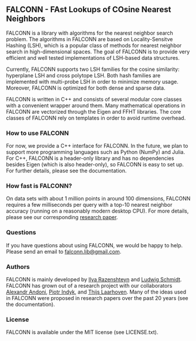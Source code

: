 ## FALCONN - FAst Lookups of COsine Nearest Neighbors

FALCONN is a library with algorithms for the nearest neighbor search problem. The algorithms in FALCONN are based on
Locality-Sensitve Hashing (LSH), which is a popular class of methods for nearest neighbor search in high-dimensional spaces.
The goal of FALCONN is to provide very efficient and well tested implementations of LSH-based data structures.

Currently, FALCONN supports two LSH families for the cosine similarity: hyperplane LSH and cross polytope LSH.
Both hash families are implemented with multi-probe LSH in order to minimize memory usage.
Moreover, FALCONN is optimized for both dense and sparse data.

FALCONN is written in C++ and consists of several modular core classes with a convenient wrapper around them.
Many mathematical operations in FALCONN are vectorized through the Eigen and FFHT libraries.
The core classes of FALCONN rely on templates in order to avoid runtime overhead.

### How to use FALCONN

For now, we provide a C++ interface for FALCONN. In the future, we plan to support more programming languages such as Python (NumPy)
and Julia. For C++, FALCONN is a header-only library and has no dependencies besides Eigen (which is also header-only),
so FALCONN is easy to set up. For further details, please see the documentation.

### How fast is FALCONN?

On data sets with about 1 million points in around 100 dimensions, FALCONN requires a few milliseconds per query with a top-10 nearest
neighbor accuracy (running on a reasonably modern desktop CPU). For more details, please see our corresponding
[research paper](http://papers.nips.cc/paper/5893-practical-and-optimal-lsh-for-angular-distance).

### Questions

If you have questions about using FALCONN, we would be happy to help. Please send an email to falconn.lib@gmail.com.

### Authors

FALCONN is mainly developed by [Ilya Razenshteyn](http://www.ilyaraz.org/) and [Ludwig Schmidt](http://people.csail.mit.edu/ludwigs/).
FALCONN has grown out of a research project with our collaborators [Alexandr Andoni](http://www.mit.edu/~andoni/), [Piotr Indyk](https://people.csail.mit.edu/indyk/), and [Thijs Laarhoven](http://thijs.com/).
Many of the ideas used in FALCONN were proposed in research papers over the past 20 years (see the documentation).

### License

FALCONN is available under the MIT license (see LICENSE.txt).

